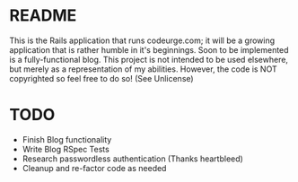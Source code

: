 # README

This is the Rails application that runs codeurge.com; it will be a growing application that is rather humble in it's beginnings. Soon to be implemented is a fully-functional blog.
This project is not intended to be used elsewhere, but merely as a representation of my abilities. However, the code is NOT copyrighted so feel free to do so! (See Unlicense)

# TODO

* Finish Blog functionality
* Write Blog RSpec Tests
* Research passwordless authentication (Thanks heartbleed)
* Cleanup and re-factor code as needed
